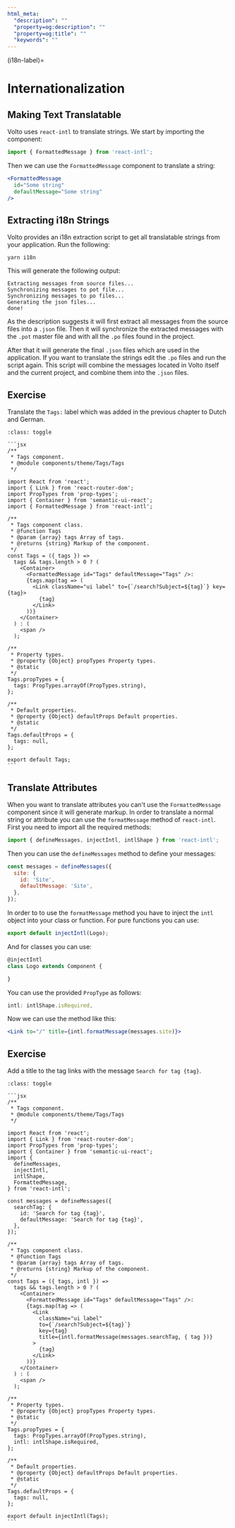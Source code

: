 ```yaml
---
html_meta:
  "description": ""
  "property=og:description": ""
  "property=og:title": ""
  "keywords": ""
---
```


(i18n-label)=

# Internationalization

## Making Text Translatable

Volto uses `react-intl` to translate strings.
We start by importing the component:

```jsx
import { FormattedMessage } from 'react-intl';
```

Then we can use the `FormattedMessage` component to translate a string:

```jsx
<FormattedMessage
  id="Some string"
  defaultMessage="Some string"
/>
```

## Extracting i18n Strings

Volto provides an i18n extraction script to get all translatable strings from your application.
Run the following:

```shell
yarn i18n
```

This will generate the following output:

```console
Extracting messages from source files...
Synchronizing messages to pot file...
Synchronizing messages to po files...
Generating the json files...
done!
```

As the description suggests it will first extract all messages from the source files into a `.json` file.
Then it will synchronize the extracted messages with the `.pot` master file and with all the `.po` files found in the project.

After that it will generate the final `.json` files which are used in the application.
If you want to translate the strings edit the `.po` files and run the script again.
This script will combine the messages located in Volto itself and the current project, and combine them into the `.json` files.

## Exercise

Translate the `Tags:` label which was added in the previous chapter to Dutch and German.

````{admonition} Solution
:class: toggle

```jsx
/**
 * Tags component.
 * @module components/theme/Tags/Tags
 */

import React from 'react';
import { Link } from 'react-router-dom';
import PropTypes from 'prop-types';
import { Container } from 'semantic-ui-react';
import { FormattedMessage } from 'react-intl';

/**
 * Tags component class.
 * @function Tags
 * @param {array} tags Array of tags.
 * @returns {string} Markup of the component.
 */
const Tags = ({ tags }) =>
  tags && tags.length > 0 ? (
    <Container>
      <FormattedMessage id="Tags" defaultMessage="Tags" />:
      {tags.map(tag => (
        <Link className="ui label" to={`/search?Subject=${tag}`} key={tag}>
          {tag}
        </Link>
      ))}
    </Container>
  ) : (
    <span />
  );

/**
 * Property types.
 * @property {Object} propTypes Property types.
 * @static
 */
Tags.propTypes = {
  tags: PropTypes.arrayOf(PropTypes.string),
};

/**
 * Default properties.
 * @property {Object} defaultProps Default properties.
 * @static
 */
Tags.defaultProps = {
  tags: null,
};

export default Tags;
```
````

## Translate Attributes

When you want to translate attributes you can't use the `FormattedMessage` component since it will generate markup.
In order to translate a normal string or attribute you can use the `formatMessage` method of `react-intl`.
First you need to import all the required methods:

```jsx
import { defineMessages, injectIntl, intlShape } from 'react-intl';
```

Then you can use the `defineMessages` method to define your messages:

```jsx
const messages = defineMessages({
  site: {
    id: 'Site',
    defaultMessage: 'Site',
  },
});
```

In order to to use the `formatMessage` method you have to inject the `intl` object into your class or function.
For pure functions you can use:

```jsx
export default injectIntl(Logo);
```

And for classes you can use:

```jsx
@injectIntl
class Logo extends Component {

}
```

You can use the provided `PropType` as follows:

```jsx
intl: intlShape.isRequired,
```

Now we can use the method like this:

```jsx
<Link to="/" title={intl.formatMessage(messages.site)}>
```

## Exercise

Add a title to the tag links with the message `Search for tag {tag}`.

````{admonition} Solution
:class: toggle

```jsx
/**
 * Tags component.
 * @module components/theme/Tags/Tags
 */

import React from 'react';
import { Link } from 'react-router-dom';
import PropTypes from 'prop-types';
import { Container } from 'semantic-ui-react';
import {
  defineMessages,
  injectIntl,
  intlShape,
  FormattedMessage,
} from 'react-intl';

const messages = defineMessages({
  searchTag: {
    id: 'Search for tag {tag}',
    defaultMessage: 'Search for tag {tag}',
  },
});

/**
 * Tags component class.
 * @function Tags
 * @param {array} tags Array of tags.
 * @returns {string} Markup of the component.
 */
const Tags = ({ tags, intl }) =>
  tags && tags.length > 0 ? (
    <Container>
      <FormattedMessage id="Tags" defaultMessage="Tags" />:
      {tags.map(tag => (
        <Link
          className="ui label"
          to={`/search?Subject=${tag}`}
          key={tag}
          title={intl.formatMessage(messages.searchTag, { tag })}
        >
          {tag}
        </Link>
      ))}
    </Container>
  ) : (
    <span />
  );

/**
 * Property types.
 * @property {Object} propTypes Property types.
 * @static
 */
Tags.propTypes = {
  tags: PropTypes.arrayOf(PropTypes.string),
  intl: intlShape.isRequired,
};

/**
 * Default properties.
 * @property {Object} defaultProps Default properties.
 * @static
 */
Tags.defaultProps = {
  tags: null,
};

export default injectIntl(Tags);
```
````
